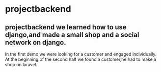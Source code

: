 # projectbackend
projectbackend
we learned how to use django,and made a small shop and a social network on django.
---------------------------------------------------------------------------------------
In the first demo we were looking for a customer and engaged individually.
At the beginning of the second half we found a customer,he had to make a shop on laravel.
